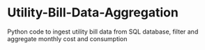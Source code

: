 # Utility-Bill-Data-Aggregation
Python code to ingest utility bill data from SQL database, filter and aggregate monthly cost and consumption
